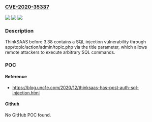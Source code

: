 ### [CVE-2020-35337](https://cve.mitre.org/cgi-bin/cvename.cgi?name=CVE-2020-35337)
![](https://img.shields.io/static/v1?label=Product&message=n%2Fa&color=blue)
![](https://img.shields.io/static/v1?label=Version&message=n%2Fa&color=blue)
![](https://img.shields.io/static/v1?label=Vulnerability&message=n%2Fa&color=brighgreen)

### Description

ThinkSAAS before 3.38 contains a SQL injection vulnerability through app/topic/action/admin/topic.php via the title parameter, which allows remote attackers to execute arbitrary SQL commands.

### POC

#### Reference
- https://blog.unc1e.com/2020/12/thinksaas-has-post-auth-sql-injection.html

#### Github
No GitHub POC found.

